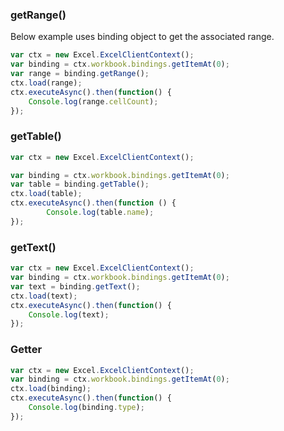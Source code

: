 
### getRange()
Below example uses binding object to get the associated range.

```js
var ctx = new Excel.ExcelClientContext();
var binding = ctx.workbook.bindings.getItemAt(0);
var range = binding.getRange();
ctx.load(range);
ctx.executeAsync().then(function() {
	Console.log(range.cellCount);
});
```

### getTable()
```js
var ctx = new Excel.ExcelClientContext();

var binding = ctx.workbook.bindings.getItemAt(0);
var table = binding.getTable();
ctx.load(table);
ctx.executeAsync().then(function () {
		Console.log(table.name);
});
```

### getText()

```js
var ctx = new Excel.ExcelClientContext();
var binding = ctx.workbook.bindings.getItemAt(0);
var text = binding.getText();
ctx.load(text);
ctx.executeAsync().then(function() {
	Console.log(text);
});
```

### Getter 

```js
var ctx = new Excel.ExcelClientContext();
var binding = ctx.workbook.bindings.getItemAt(0);
ctx.load(binding);
ctx.executeAsync().then(function() {
	Console.log(binding.type);
});
```